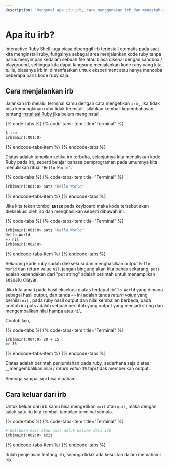 ```yaml
---
description: 'Mengenal apa itu irb, cara menggunakan irb dan mengetahui hal-hal didalam irb.'
---
```


# Apa itu irb?

Interactive Ruby Shell juga biasa dipanggil irb terinstall otomatis pada saat kita menginstall ruby, fungsinya sebagai area menjalankan kode ruby tanpa harus menyimpan kedalam sebuah file atau biasa dikenal dengan sandbox / playground, sehingga kita dapat langsung menjalankan kode ruby yang kita tullis, biasanya irb ini dimanfaatkan untuk eksperiment atau hanya mencoba beberapa baris kode ruby saja.

## Cara menjalankan irb

Jalankan irb melalui terminal kamu dengan cara mengetikan `irb` , jika tidak bisa kemungkinan ruby tidak terinstall, silahkan kembali kepembahasan tentang [installasi Ruby](https://ruby-in-bahasa.gitbook.io/project/-LW_W43pTyw3DPRHPPDP/~/drafts/-LWqQpXBONd7AHjh8UDX/primary/persiapan#ruby) jika belum menginstall.

{% code-tabs %}
{% code-tabs-item title="Terminal" %}
```bash
$ irb
irb(main):001:0> 
```
{% endcode-tabs-item %}
{% endcode-tabs %}

Diatas adalah tampilan ketika irb terbuka, selanjutnya kita menuliskan kode Ruby pada irb, seperti belajar bahasa pemprograman pada umumnya kita menuliskan ritual `"Hello World"`.

{% code-tabs %}
{% code-tabs-item title="Terminal" %}
```bash
irb(main):001:0> puts "Hello World"
```
{% endcode-tabs-item %}
{% endcode-tabs %}

Jika kita tekan tombol **`ENTER`** pada keyboard maka kode tersebut akan dieksekusi oleh irb dan menghasilkan seperti dibawah ini.

{% code-tabs %}
{% code-tabs-item title="Terminal" %}
```bash
irb(main):001:0> puts "Hello World"
Hello World
=> nil
irb(main):002:0> 
```
{% endcode-tabs-item %}
{% endcode-tabs %}

Sekarang kode ruby sudah dieksekusi dan menghasilkan output `Hello World` dan return value `nil`, jangan bingung akan kita bahas sekarang,  `puts` adalah kependekan dari "put string" adalah perintah untuk menampilkan sesuatu dilayar.

Jika kita amati pada hasil eksekusi diatas terdapat `Hello World` yang dimana sebagai hasil output, dan tanda `=>`  ini  adalah tanda _return value_ yang bernilai `nil` ,  pada ruby hasil output dan nilai kembalian berbeda, pada contoh ini puts adalah sebuah perintah yang output yang menjadi string dan mengembalikan nilai hampa atau `nil`. 

Contoh lain,

{% code-tabs %}
{% code-tabs-item title="Terminal" %}
```bash
irb(main):004:0> 20 + 15
=> 35
```
{% endcode-tabs-item %}
{% endcode-tabs %}

Diatas adalah perintah penjumlahan pada ruby, sederhana saja diatas __mengembalikan nilai / _return value_ `35` tapi tidak memberikan output.

Semoga sampai sini bisa dipahami.

## Cara keluar dari irb

Untuk keluar dari irb kamu bisa mengetikan `exit` atau `quit`, maka dengan salah satu itu kita kembali tampilan terminal semula.

{% code-tabs %}
{% code-tabs-item title="Terminal" %}
```bash
# ketikkan exit atau quit untuk keluar dari irb
irb(main):002:0> exit
```
{% endcode-tabs-item %}
{% endcode-tabs %}

Itulah penjelasan tentang irb, semoga tidak ada kesulitan dalam memahami irb. 

